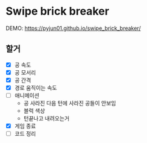 # Swipe brick breaker

DEMO: https://pyjun01.github.io/swipe_brick_breaker/

## 할거

- [X] 공 속도
- [X] 공 모서리
- [X] 공 간격
- [X] 경로 움직이는 속도
- [ ] 애니메이션
  * 공 사라진 다음 턴에 사라진 공들이 안보임
  * 블럭 색상
  * 턴끝나고 내려오는거
- [X] 게임 종료
- [ ] 코드 정리
